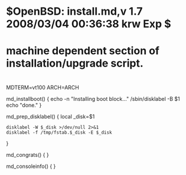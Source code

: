 #	$OpenBSD: install.md,v 1.7 2008/03/04 00:36:38 krw Exp $
#
# machine dependent section of installation/upgrade script.
#

MDTERM=vt100
ARCH=ARCH

md_installboot() {
	echo -n "Installing boot block..."
	/sbin/disklabel -B $1
	echo "done."
}

md_prep_disklabel() {
	local _disk=$1

	disklabel -W $_disk >/dev/null 2>&1
	disklabel -f /tmp/fstab.$_disk -E $_disk
}

md_congrats() {
}

md_consoleinfo() {
}
